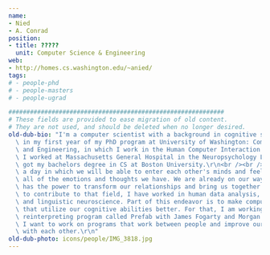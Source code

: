 ```yaml
---
name:
- Nied
- A. Conrad
position:
- title: ?????
  unit: Computer Science & Engineering
web:
- http://homes.cs.washington.edu/~anied/
tags:
# - people-phd
# - people-masters
# - people-ugrad

############################################################
# These fields are provided to ease migration of old content.
# They are not used, and should be deleted when no longer desired.
old-dub-bio: "I'm a computer scientist with a background in cognitive science. I am\
  \ in my first year of my PhD program at University of Washington: Computer Science\
  \ and Engineering, in which I work in the Human Computer Interaction lab. Previously,\
  \ I worked at Massachusetts General Hospital in the Neuropsychology Laboratory and\
  \ got my bachelors degree in CS at Boston University.\r\n<br /><br />\r\nI imagine\
  \ a day in which we will be able to enter each other's minds and feel and experience\
  \ all of the emotions and thoughts we have. We are already on our way; technology\
  \ has the power to transform our relationships and bring us together. With the aim\
  \ to contribute to that field, I have worked in human data analysis, user interfaces,\
  \ and linguistic neuroscience. Part of this endeavor is to make computer interfaces\
  \ that utilize our cognitive abilities better. For that, I am working on an interface\
  \ reinterpreting program called Prefab with James Fogarty and Morgan Dixon. Ultimately,\
  \ I want to work on programs that work between people and improve our communication\
  \ with each other.\r\n"
old-dub-photo: icons/people/IMG_3818.jpg
---
```

